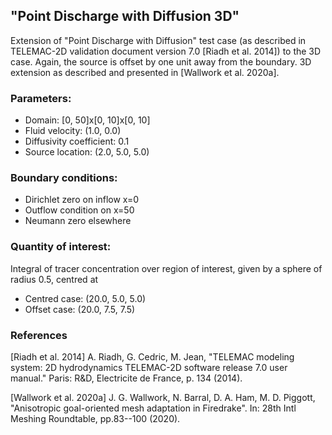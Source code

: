 ## "Point Discharge with Diffusion 3D"

Extension of "Point Discharge with Diffusion" test case (as described in TELEMAC-2D validation
document version 7.0 [Riadh et al. 2014]) to the 3D case. Again, the source is offset by one unit
away from the boundary. 3D extension as described and presented in [Wallwork et al. 2020a].


### Parameters:
  * Domain: [0, 50]x[0, 10]x[0, 10]
  * Fluid velocity: (1.0, 0.0)
  * Diffusivity coefficient: 0.1
  * Source location: (2.0, 5.0, 5.0)

### Boundary conditions:
  * Dirichlet zero on inflow x=0
  * Outflow condition on x=50
  * Neumann zero elsewhere

### Quantity of interest:
Integral of tracer concentration over region of interest, given by a sphere of radius 0.5, centred at
  * Centred case: (20.0, 5.0, 5.0)
  * Offset case: (20.0, 7.5, 7.5)


### References

[Riadh et al. 2014] A. Riadh, G. Cedric, M. Jean, "TELEMAC modeling system: 2D hydrodynamics
    TELEMAC-2D software release 7.0 user manual." Paris:  R&D, Electricite de France, p. 134 (2014).

[Wallwork et al. 2020a] J. G. Wallwork, N. Barral, D. A. Ham, M. D. Piggott, "Anisotropic
    goal-oriented mesh adaptation in Firedrake". In: 28th Intl Meshing Roundtable, pp.83--100 (2020).
